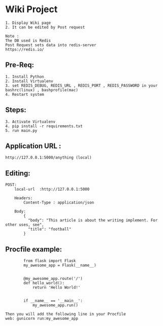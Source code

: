 
# Wiki  Project
    1. Display Wiki page
    2. It can be edited by Post request

    Note : 
    The DB used is Redis
    Post Request sets data into redis-server
    https://redis.io/


## Pre-Req:
    
    1. Install Python
    2. Install Virtualenv
    3. set REDIS_DEBUG, REDIS_URL , REDIS_PORT , REDIS_PASSWORD in your bashrc(linux) , bashprofile(mac)
    4. Restart system


## Steps:
    3. Activate Virtualenv
    4. pip install -r requirements.txt
    5. run main.py


## Application URL :
    http://127.0.0.1:5000/anything (local)


## Editing:
    
    POST:
        local-url  :http://127.0.0.1:5000
        
        Headers:
            Content-Type : application/json
    
        Body:
            {
              "body": "This article is about the writing implement. For other uses, see",
              "title": "football"
            }


## Procfile example:

            from flask import Flask
            my_awesome_app = Flask(__name__)
            
            
            @my_awesome_app.route('/')
            def hello_world():
                return 'Hello World!'
            
            
            if __name__ == '__main__':
                my_awesome_app.run()

    Then you will add the following line in your Procfile
    web: gunicorn run:my_awesome_app